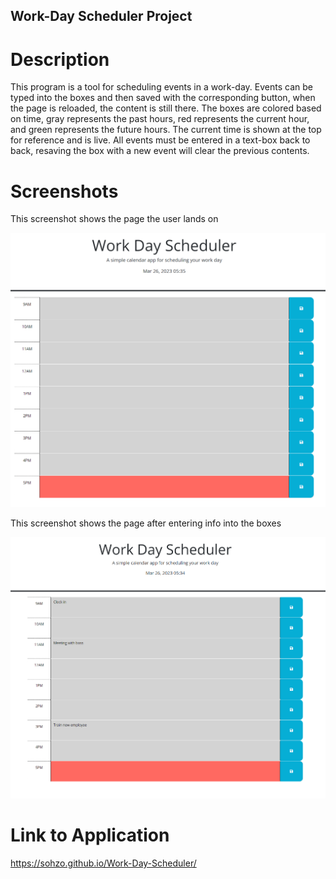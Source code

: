 ## Work-Day Scheduler Project

# Description

This program is a tool for scheduling events in a work-day. Events can be typed into the boxes and then saved with the corresponding button, when the page is reloaded, the content is still there. The boxes are colored based on time, gray represents the past hours, red represents the current hour, and green represents the future hours. The current time is shown at the top for reference and is live. All events must be entered in a text-box back to back, resaving the box with a new event will clear the previous contents.

# Screenshots

This screenshot shows the page the user lands on

![Landing page](./Images/Assignment5_onlanding.png)

This screenshot shows the page after entering info into the boxes

![Page with entered info](./Images/Assignment5_enteredinfo.png)

# Link to Application

https://sohzo.github.io/Work-Day-Scheduler/